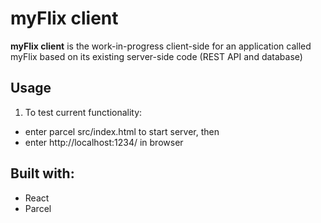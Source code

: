 # myFlix client

**myFlix client** is the work-in-progress client-side for an application called myFlix based on its existing server-side code (REST API and database)



## Usage

1. To test current functionality:
- enter parcel src/index.html to start server, then
- enter http://localhost:1234/ in browser



## Built with:

- React
- Parcel